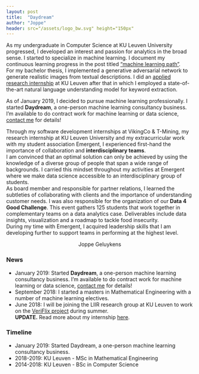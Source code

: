 ```yaml
---
layout: post
title:  "Daydream"
author: "Joppe"
header: src="/assets/logo_bw.svg" height="150px"
---
```


<div class="post-intro">
<p>
As my undergraduate in Computer Science at KU Leuven University progressed, I developed an interest and passion for analytics in the broad sense. I started to specialize in machine learning. I document my continuous learning progress in the post titled <a href="/machine-learning-path">“machine learning path”</a>.<br/> 
For my bachelor thesis, I implemented a generative adversarial network to generate realistic images from textual descriptions. I did an <a href="/research-internship-summer2018">applied research internship</a> at KU Leuven after that in which I employed a state-of-the-art natural language understanding model for keyword extraction.
</p>
<p>
As of January 2019, I decided to pursue machine learning professionally. I started <b>Daydream</b>, a one-person machine learning consultancy business. I’m available to do contract work for machine learning or data science, <a href="m&#97;il&#116;o&#58;&#106;opp%65&#64;%&#55;&#50;&#118;r%69%65&#46;%63&#111;m">contact me</a> for details!
</p>
<p>
Through my software development internships at VikingCo & T-Mining, my research internship at KU Leuven University and my extracurricular work with my student association Emergent, I experienced first-hand the importance of collaboration and <b>interdisciplinary teams</b>.<br/>
I am convinced that an optimal solution can only be achieved by using the knowledge of a diverse group of people that span a wide range of backgrounds. I carried this mindset throughout my activities at Emergent where we make data science accessible to an interdisciplinary group of students.<br/>
As board member and responsible for partner relations, I learned the subtleties of collaborating with clients and the importance of understanding customer needs. I was also responsible for the organization of our <b>Data 4 Good Challenge</b>. This event gathers 125 students that work together in complementary teams on a data analytics case. Deliverables include data insights, visualization and a roadmap to tackle food insecurity. <br/>
During my time with Emergent, I acquired leadership skills that I am developing further to support teams in performing at the highest level.
</p>
<p style="text-align: center;">Joppe Geluykens</p>
</div>

<div class="post-line"></div>

<h3>News</h3>
<ul>
  <li>January 2019: Started <b>Daydream</b>, a one-person machine learning consultancy business. I’m available to do contract work for machine learning or data science, <a href="m&#97;il&#116;o&#58;&#106;opp%65&#64;%&#55;&#50;&#118;r%69%65&#46;%63&#111;m">contact me</a> for details!</li>
  <li>September 2018: I started a masters in Mathematical Engineering with a number of machine learning electives.</li>
  <li>
   June 2018: I will be joining the LIIR research group at KU Leuven to work on the <a href="https://newsinitiative.withgoogle.com/dnifund/dni-projects/veriflix-intelligently-managing-user-generated-content-round-4/">VeriFlix project</a> during summer.<br/>
   <b>UPDATE.</b> Read more about my internship <a href="/research-internship-summer2018">here</a>.
  </li>
</ul>

<h3>Timeline</h3>
<ul>
  <li>January 2019: Started Daydream, a one-person machine learning consultancy business.</li> 
  <li>2018-2019: KU Leuven - MSc in Mathematical Engineering</li>
  <li>2014-2018: KU Leuven - BSc in Computer Science</li>
</ul>

